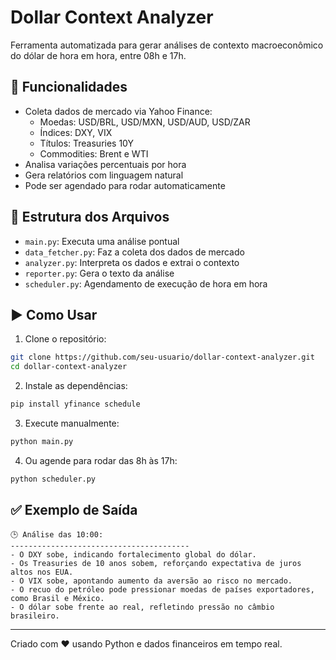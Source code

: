 # Dollar Context Analyzer

Ferramenta automatizada para gerar análises de contexto macroeconômico do dólar de hora em hora, entre 08h e 17h.

## 📌 Funcionalidades

- Coleta dados de mercado via Yahoo Finance:
  - Moedas: USD/BRL, USD/MXN, USD/AUD, USD/ZAR
  - Índices: DXY, VIX
  - Títulos: Treasuries 10Y
  - Commodities: Brent e WTI
- Analisa variações percentuais por hora
- Gera relatórios com linguagem natural
- Pode ser agendado para rodar automaticamente

## 📁 Estrutura dos Arquivos

- `main.py`: Executa uma análise pontual
- `data_fetcher.py`: Faz a coleta dos dados de mercado
- `analyzer.py`: Interpreta os dados e extrai o contexto
- `reporter.py`: Gera o texto da análise
- `scheduler.py`: Agendamento de execução de hora em hora

## ▶️ Como Usar

1. Clone o repositório:

```bash
git clone https://github.com/seu-usuario/dollar-context-analyzer.git
cd dollar-context-analyzer
```

2. Instale as dependências:

```bash
pip install yfinance schedule
```

3. Execute manualmente:

```bash
python main.py
```

4. Ou agende para rodar das 8h às 17h:

```bash
python scheduler.py
```

## ✅ Exemplo de Saída

```
🕒 Análise das 10:00:
----------------------------------------
- O DXY sobe, indicando fortalecimento global do dólar.
- Os Treasuries de 10 anos sobem, reforçando expectativa de juros altos nos EUA.
- O VIX sobe, apontando aumento da aversão ao risco no mercado.
- O recuo do petróleo pode pressionar moedas de países exportadores, como Brasil e México.
- O dólar sobe frente ao real, refletindo pressão no câmbio brasileiro.
```

---

Criado com ❤️ usando Python e dados financeiros em tempo real.
